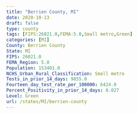 ```yaml
---
title: "Berrien County, MI"
date: 2020-10-13
draft: false
type: county
tags: [FIPS:26021.0,FEMA:5.0,Small metro,Green]
categories: [MI]
County: Berrien County
State: MI
FIPS: 26021.0
FEMA_Region: 5.0
Population: 153401.0
NCHS_Urban_Rural_Classification: Small metro
Tests_in_prior_14_days: 9855.0
Fourteen_day_test_rate_per_100000: 6424.0
Percent_Positivity_in_prior_14_days: 0.027
Level: Green
url: /states/MI/berrien-county
---
```



